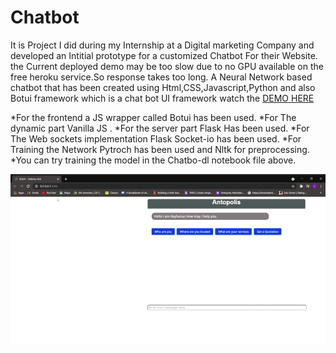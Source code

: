 # Chatbot
It is Project I did during my Internship at a Digital marketing Company and developed an Intitial prototype for a customized Chatbot For their Website.
the Current deployed demo may be too slow due to no GPU available on the free heroku service.So response takes too long.
A Neural Network based chatbot that has been created using Html,CSS,Javascript,Python and also Botui framework which is a chat bot UI framework watch the
[DEMO HERE](https://ant--bot.herokuapp.com/) 

*For the frontend a JS wrapper called Botui has been used.
*For The dynamic part Vanilla JS .
*For the server part Flask Has been used.
*For The Web sockets implementation Flask Socket-io has been used.
*For Training the Network Pytroch has been used and Nltk for preprocessing.
*You can try training the model in the Chatbo-dl notebook file above.

![demo](https://github.com/Nur988/Chatbot/blob/a22e65d80a762778204dc33aab42c67dd43302ac/ezgif.com-gif-maker.gif)
